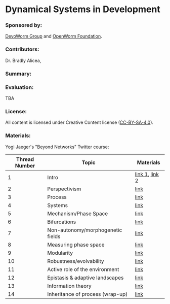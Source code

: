 # Dynamical Systems in Development  

### Sponsored by:  
[DevoWorm Group](https://devoworm.weebly.com/) and [OpenWorm Foundation](http://openworm.org/). 

### Contributors:  
Dr. Bradly Alicea, 

### Summary: 


### Evaluation:  
TBA


### License:  
All content is licensed under Creative Content license ([CC-BY-SA-4.0](https://github.com/devoworm/Licensing-DRM/blob/master/CC-BY-SA-4.0%20License.md)).  

### Materials:

Yogi Jaeger's "Beyond Networks" Twitter course:  

Thread Number | Topic | Materials |
---|-----------------|---------------------------------------------|
1  |  Intro  |  [link 1](https://t.co/lGnwIbBJOJ),  [link 2](https://t.co/nuDf0rQlQu)  |
2  |  Perspectivism  |  [link](https://t.co/K0fC5oCknS)  |
3  |  Process  |  [link](https://t.co/4mjt8sswWO)  |
4  |  Systems  |  [link](https://t.co/Pz2wKdTiNO)  |
5  |  Mechanism/Phase Space  |  [link](https://t.co/9bK6TNyhmx)  |
6  |  Bifurcations  |  [link](https://t.co/zYwbAzUWfx)  |
7  |  Non-autonomy/morphogenetic fields  |  [link](https://t.co/wIK6fayLoT)  |
8  |  Measuring phase space  |  [link](https://t.co/sGwqebIt0A)  |
9  |  Modularity  |  [link](https://t.co/Q3Vw1LBQSl)  |
10  |  Robustness/evolvability  |  [link](https://t.co/O0o4ZXQM42)  |
11  |  Active role of the environment  |  [link](https://t.co/cmYgo4VgM3)  |
12  |  Epistasis & adaptive landscapes  |  [link](https://t.co/dfV575epVR)  |
13  |  Information theory  |  [link](https://t.co/MWY1Mwq2ME)  |
14  |  Inheritance of process (wrap-up)  |  [link](https://t.co/HdSbbabFK3)  |


